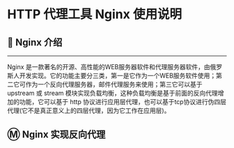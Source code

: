 # HTTP 代理工具 Nginx 使用说明

## &#x1F353; Nginx 介绍
---
Nginx 是一款著名的开源、高性能的WEB服务器软件和代理服务器软件，由俄罗斯人开发实现。它的功能主要分三类，第一是它作为一个WEB服务软件使用；第二它可作为一个反向代理服务器，邮件代理服务来使用；第三它可以基于upstream 或 stream 模块实现负载均衡，这种负载均衡是基于前面的反向代理增加的功能，它可以基于 http 协议进行应用层代理，也可以基于tcp协议进行伪四层代理(它不是真正意义上的四层代理，因为它工作在应用层)。

## &#x24C2; Nginx 实现反向代理